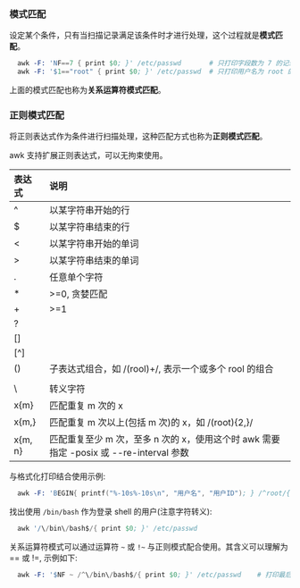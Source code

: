 
### 模式匹配

设定某个条件，只有当扫描记录满足该条件时才进行处理，这个过程就是**模式匹配**。
```s
  awk -F: 'NF==7 { print $0; }' /etc/passwd       # 只打印字段数为 7 的记录
  awk -F: '$1=="root" { print $0; }' /etc/passwd  # 只打印用户名为 root 的记录
```
上面的模式匹配也称为**关系运算符模式匹配**。


### 正则模式匹配

将正则表达式作为条件进行扫描处理，这种匹配方式也称为**正则模式匹配**。

awk 支持扩展正则表达式，可以无拘束使用。

| 表达式 | 说明 |
|:-------|:-----|
| ^      | 以某字符串开始的行 |
| $      | 以某字符串结束的行 |
| \<     | 以某字符串开始的单词 |
| \>     | 以某字符串结束的单词 |
| .      | 任意单个字符 |
| *      | >=0, 贪婪匹配 |
| +      | >=1 |
| ?      | |
| []     | |
| [^]    | |
| ()     | 子表达式组合，如 /(rool)+/, 表示一个或多个 rool 的组合 |
| |      | |
| \      | 转义字符 |
| x{m}   | 匹配重复 m 次的 x |
| x{m,}  | 匹配重复 m 次以上(包括 m 次)的 x，如 /\(root\)\{2,\}/ |
| x{m, n}| 匹配重复至少 m 次，至多 n 次的 x，使用这个时 awk 需要指定 -posix 或 --re-interval 参数 |

与格式化打印结合使用示例:
```s
  awk -F: 'BEGIN{ printf("%-10s%-10s\n", "用户名", "用户ID"); } /^root/{ printf("%-10s%-10s\n", $1, $3); }' /etc/passwd
```
找出使用 `/bin/bash` 作为登录 shell 的用户(注意字符转义):
```s
  awk '/\/bin\/bash$/{ print $0; }' /etc/passwd
```

关系运算符模式可以通过运算符 `~` 或 `!~` 与正则模式配合使用。其含义可以理解为 == 或 !=, 示例如下:
```s
  awk -F: '$NF ~ /^\/bin\/bash$/{ print $0; }' /etc/passwd    # 打印最后一个字段内容为 "/bin/bash" 的行
```
